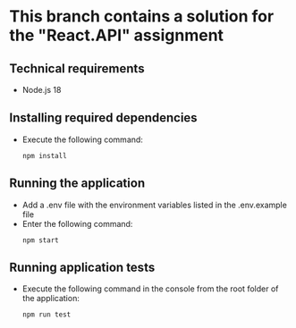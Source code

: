 # This branch contains a solution for the "React.API" assignment

## Technical requirements
- Node.js 18

## Installing required dependencies
- Execute the following command:
  ```
  npm install
  ```

## Running the application
- Add a .env file with the environment variables listed in the .env.example file
- Enter the following command:
    ```
    npm start
    ```

## Running application tests
- Execute the following command in the console from the root folder of the application:
  ```
  npm run test
  ```
